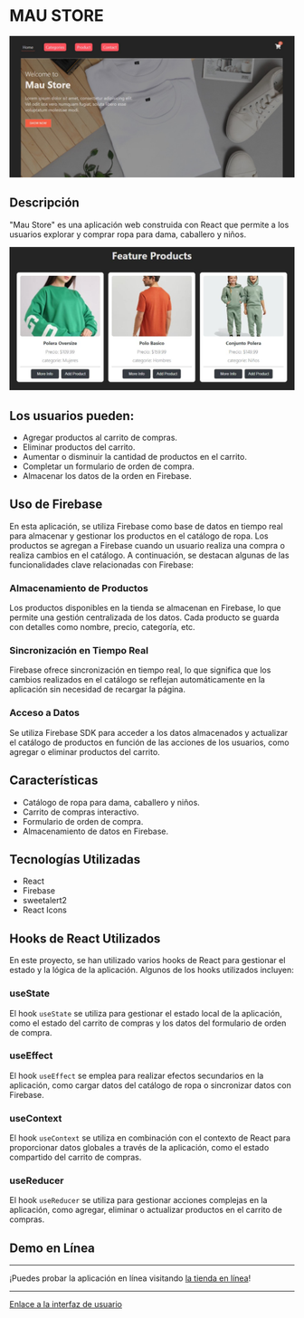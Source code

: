 # MAU STORE

![Captura de Pantalla](./src/assets/home.jpg)

## Descripción

"Mau Store" es una aplicación web construida con React que permite a los usuarios explorar y comprar ropa para dama, caballero y niños.

![Captura de Pantalla](./src/assets/produc.jpg)

## Los usuarios pueden:

- Agregar productos al carrito de compras.
- Eliminar productos del carrito.
- Aumentar o disminuir la cantidad de productos en el carrito.
- Completar un formulario de orden de compra.
- Almacenar los datos de la orden en Firebase.

## Uso de Firebase

En esta aplicación, se utiliza Firebase como base de datos en tiempo real para almacenar y gestionar los productos en el catálogo de ropa. Los productos se agregan a Firebase cuando un usuario realiza una compra o realiza cambios en el catálogo. A continuación, se destacan algunas de las funcionalidades clave relacionadas con Firebase:

### Almacenamiento de Productos

Los productos disponibles en la tienda se almacenan en Firebase, lo que permite una gestión centralizada de los datos. Cada producto se guarda con detalles como nombre, precio, categoría, etc.

### Sincronización en Tiempo Real

Firebase ofrece sincronización en tiempo real, lo que significa que los cambios realizados en el catálogo se reflejan automáticamente en la aplicación sin necesidad de recargar la página.

### Acceso a Datos

Se utiliza Firebase SDK para acceder a los datos almacenados y actualizar el catálogo de productos en función de las acciones de los usuarios, como agregar o eliminar productos del carrito.

## Características

- Catálogo de ropa para dama, caballero y niños.
- Carrito de compras interactivo.
- Formulario de orden de compra.
- Almacenamiento de datos en Firebase.

## Tecnologías Utilizadas

- React
- Firebase
- sweetalert2
- React Icons

## Hooks de React Utilizados

En este proyecto, se han utilizado varios hooks de React para gestionar el estado y la lógica de la aplicación. Algunos de los hooks utilizados incluyen:

### useState

El hook `useState` se utiliza para gestionar el estado local de la aplicación, como el estado del carrito de compras y los datos del formulario de orden de compra.

### useEffect

El hook `useEffect` se emplea para realizar efectos secundarios en la aplicación, como cargar datos del catálogo de ropa o sincronizar datos con Firebase.

### useContext

El hook `useContext` se utiliza en combinación con el contexto de React para proporcionar datos globales a través de la aplicación, como el estado compartido del carrito de compras.

### useReducer

El hook `useReducer` se utiliza para gestionar acciones complejas en la aplicación, como agregar, eliminar o actualizar productos en el carrito de compras.


## Demo en Línea

---

¡Puedes probar la aplicación en línea visitando [la tienda en línea](enlace-a-tu-aplicacion)!

---
[Enlace a la interfaz de usuario]()